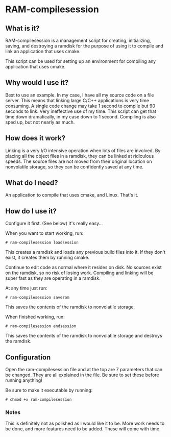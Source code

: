 RAM-compilesession
=====================

## What is it?
RAM-compilesession is a management script for creating, initializing, saving, and destroying a ramdisk for the purpose of using it to compile and link an application that uses cmake.

This script can be used for setting up an environment for compiling any application that uses cmake.

## Why would I use it?

Best to use an example.
In my case, I have all my source code on a file server. This means that linking large C/C++ applications is very time consuming. A single code change may take 1 second to compile but 90 seconds to link. Very ineffective use of my time. This script can get that time down dramatically, in my case down to 1 second. Compiling is also sped up, but not nearly as much.

## How does it work?

Linking is a very I/O intensive operation when lots of files are involved. By placing all the object files in a ramdisk, they can be linked at ridiculous speeds. The source files are not moved from their original location on nonvolatile storage, so they can be confidently saved at any time.

## What do I need?

An application to compile that uses cmake, and Linux. That's it.

## How do I use it?

Configure it first. (See below) It's really easy...

When you want to start working, run:

    # ram-compilesession loadsession

This creates a ramdisk and loads any previous build files into it.
If they don't exist, it creates them by running cmake.

Continue to edit code as normal where it resides on disk. No sources exist on the ramdisk, so no risk of losing work.
Compiling and linking will be super fast as they are operating in a ramdisk.

At any time just run:

    # ram-compilesession saveram

This saves the contents of the ramdisk to nonvolatile storage.

When finished working, run:

    # ram-compilesession endsession

This saves the contents of the ramdisk to nonvolatile storage and destroys the ramdisk.

## Configuration

Open the ram-compilesession file and at the top are 7 parameters that can be changed.
They are all explained in the file. Be sure to set these before running anything!

Be sure to make it executable by running:

    # chmod +x ram-compilesession

### Notes

This is definitely not as polished as I would like it to be. More work needs to be done, and more features need to be added. These will come with time.
